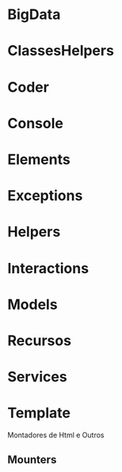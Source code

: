 # BigData


# ClassesHelpers

# Coder


# Console


# Elements

# Exceptions

# Helpers

# Interactions

# Models

# Recursos

# Services

# Template

Montadores de Html e Outros

## Mounters